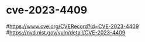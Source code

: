 # cve-2023-4409
#https://www.cve.org/CVERecord?id=CVE-2023-4409
#https://nvd.nist.gov/vuln/detail/CVE-2023-4409
